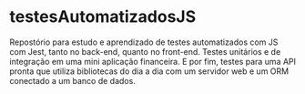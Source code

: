 # testesAutomatizadosJS
Repostório para estudo e aprendizado de testes automatizados com JS com Jest, tanto no back-end, quanto no front-end.
Testes unitários e de integração em uma mini aplicação financeira.
E por fim, testes para uma API pronta que utiliza bibliotecas do dia a dia com um servidor web e um ORM conectado a um banco de dados.
